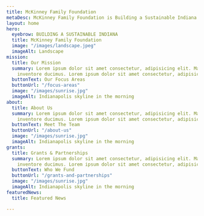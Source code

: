 ```yaml
---
title: McKinney Family Foundation
metaDesc: McKinney Family Foundation is Building a Sustainable Indiana
layout: home
hero:
  eyebrow: BUILDING A SUSTAINABLE INDIANA
  title: McKinney Family Foundation
  image: "/images/landscape.jpeg"
  imageAlt: Landscape
mission:
  title: Our Mission
  summary: Lorem ipsum dolor sit amet consectetur, adipisicing elit. Maxime repellendus
    inventore ducimus. Lorem ipsum dolor sit amet consectetur, adipisicing elit.
  buttonText: Our Focus Areas
  buttonUrl: "/focus-areas"
  image: "/images/sunrise.jpg"
  imageAlt: Indianapolis skyline in the morning
about:
  title: About Us
  summary: Lorem ipsum dolor sit amet consectetur, adipisicing elit. Maxime repellendus
    inventore ducimus. Lorem ipsum dolor sit amet consectetur, adipisicing elit.
  buttonText: Meet The Team
  buttonUrl: "/about-us"
  image: "/images/sunrise.jpg"
  imageAlt: Indianapolis skyline in the morning
grants:
  title: Grants & Partnerships
  summary: Lorem ipsum dolor sit amet consectetur, adipisicing elit. Maxime repellendus
    inventore ducimus. Lorem ipsum dolor sit amet consectetur, adipisicing elit.
  buttonText: Who We Fund
  buttonUrl: "/grants-and-partnerships"
  image: "/images/sunrise.jpg"
  imageAlt: Indianapolis skyline in the morning
featuredNews:
  title: Featured News

---
```

